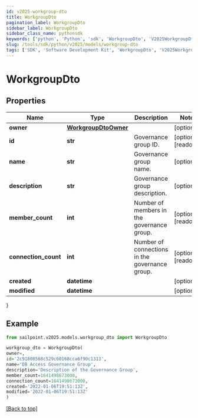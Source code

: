 ```yaml
---
id: v2025-workgroup-dto
title: WorkgroupDto
pagination_label: WorkgroupDto
sidebar_label: WorkgroupDto
sidebar_class_name: pythonsdk
keywords: ['python', 'Python', 'sdk', 'WorkgroupDto', 'V2025WorkgroupDto']
slug: /tools/sdk/python/v2025/models/workgroup-dto
tags: ['SDK', 'Software Development Kit', 'WorkgroupDto', 'V2025WorkgroupDto']
---
```


# WorkgroupDto

## Properties

| Name | Type | Description | Notes |
| --- | --- | --- | --- |
| **owner** | [**WorkgroupDtoOwner**](workgroup-dto-owner) |  | [optional] |
| **id** | **str** | Governance group ID. | [optional] [readonly] |
| **name** | **str** | Governance group name. | [optional] |
| **description** | **str** | Governance group description. | [optional] |
| **member_count** | **int** | Number of members in the governance group. | [optional] [readonly] |
| **connection_count** | **int** | Number of connections in the governance group. | [optional] [readonly] |
| **created** | **datetime** |  | [optional] |
| **modified** | **datetime** |  | [optional] |

}

## Example

```python
from sailpoint.v2025.models.workgroup_dto import WorkgroupDto

workgroup_dto = WorkgroupDto(
owner=,
id='2c91808568c529c60168cca6f90c1313',
name='DB Access Governance Group',
description='Description of the Governance Group',
member_count=1641498673000,
connection_count=1641498673000,
created='2022-01-06T19:51:13Z',
modified='2022-01-06T19:51:13Z'
)

```

[[Back to top]](#)
